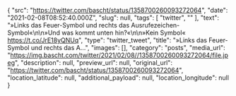 {
  "src": "https://twitter.com/bascht/status/1358700260093272064",
  "date": "2021-02-08T08:52:40.000Z",
  "slug": null,
  "tags": [
    "twitter",
    ""
  ],
  "text": "»Links das Feuer-Symbol und rechts das Ausrufezeichen-Symbol«\n\n»Und was kommt unten hin?«\n\n»Kein Symbol« https://t.co/JrE18yQNUq",
  "type": "twitter_tweet",
  "title": "»Links das Feuer-Symbol und rechts das A…",
  "images": [],
  "category": "posts",
  "media_url": "https://img.bascht.com/twitter/2021/02/08//1358700260093272064/file.jpeg",
  "description": null,
  "preview_url": null,
  "original_url": "https://twitter.com/bascht/status/1358700260093272064",
  "location_latitude": null,
  "additional_payload": null,
  "location_longitude": null
}